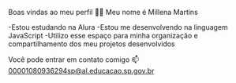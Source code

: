 Boas vindas ao meu perfil 💙💙
Meu nome é Millena Martins

-Estou estudando na Alura
-Estou me desenvolvendo na linguagem JavaScript
-Utilizo esse espaço para minha organização e compartilhamento dos meu projetos desenvolvidos

Você pode entrar em contato comigo 📫
00001080936294sp@al.educacao.sp.gov.br
